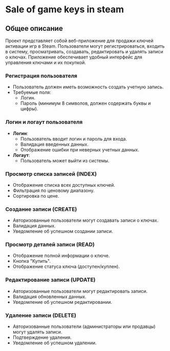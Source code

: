 # Sale of game keys in steam

## Общее описание
Проект представляет собой веб-приложение для продажи ключей активации игр в Steam. Пользователи могут регистрироваться, входить в систему, просматривать, создавать, редактировать и удалять записи о ключах. Приложение обеспечивает удобный интерфейс для управления ключами и их покупкой.

### Регистрация пользователя
- Пользователь должен иметь возможность создать учетную запись.
- Требуемые поля:
  - Логин.
  - Пароль (минимум 8 символов, должен содержать буквы и цифры).

### Логин и логаут пользователя
- **Логин**:
  - Пользователь вводит логин и пароль для входа.
  - Валидация введенных данных.
  - Отображение ошибки при неверных учетных данных.
- **Логаут**:
  - Пользователь может выйти из системы.

### Просмотр списка записей (INDEX)
- Отображение списка всех доступных ключей.
- Фильтрация по ценовому диапазону.
- Сортировка по цене.

### Создание записи (CREATE)
- Авторизованные пользователи могут создавать записи о ключах.
- Валидация данных.
- Уведомление об успешном создании записи.

### Просмотр деталей записи (READ)
- Отображение полной информации о ключе.
- Кнопка "Купить".
- Отображение статуса ключа (доступен/куплен).

### Редактирование записи (UPDATE)
- Авторизованные пользователи могут редактировать записи.
- Валидация обновленных данных.
- Уведомление об успешном редактировании.

### Удаление записи (DELETE)
- Авторизованные пользователи (администраторы или продавцы) могут удалять записи.
- Подтверждение удаления.
- Уведомление об успешном удалении.
